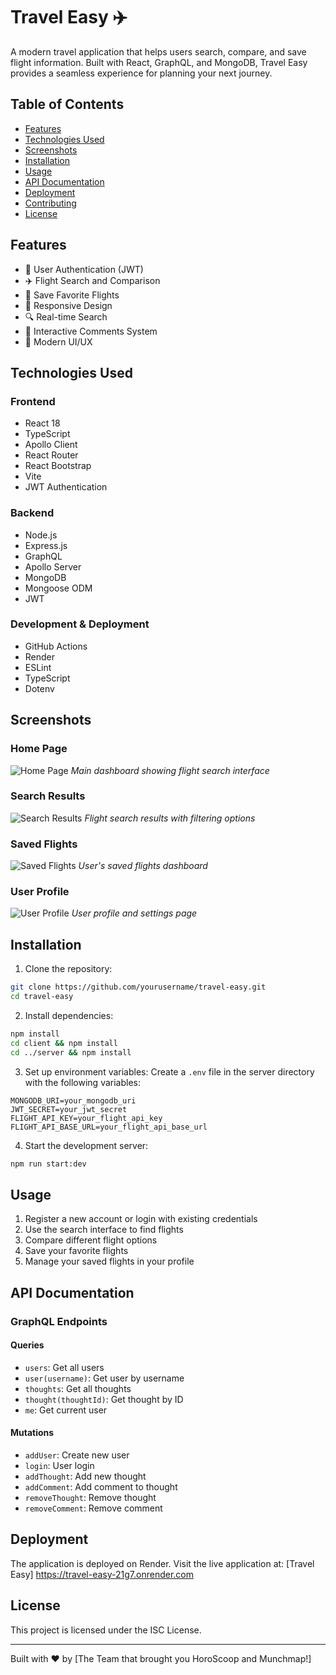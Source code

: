 # Travel Easy ✈️

A modern travel application that helps users search, compare, and save flight information. Built with React, GraphQL, and MongoDB, Travel Easy provides a seamless experience for planning your next journey.

## Table of Contents
- [Features](#features)
- [Technologies Used](#technologies-used)
- [Screenshots](#screenshots)
- [Installation](#installation)
- [Usage](#usage)
- [API Documentation](#api-documentation)
- [Deployment](#deployment)
- [Contributing](#contributing)
- [License](#license)

## Features

- 🔐 User Authentication (JWT)
- ✈️ Flight Search and Comparison
- 💾 Save Favorite Flights
- 📱 Responsive Design
- 🔍 Real-time Search
- 💬 Interactive Comments System
- 🎨 Modern UI/UX

## Technologies Used

### Frontend
- React 18
- TypeScript
- Apollo Client
- React Router
- React Bootstrap
- Vite
- JWT Authentication

### Backend
- Node.js
- Express.js
- GraphQL
- Apollo Server
- MongoDB
- Mongoose ODM
- JWT

### Development & Deployment
- GitHub Actions
- Render
- ESLint
- TypeScript
- Dotenv

## Screenshots

### Home Page
![Home Page](./client/public/screenshots/home.png)
*Main dashboard showing flight search interface*

### Search Results
![Search Results](./client/public/screenshots/search.png)
*Flight search results with filtering options*

### Saved Flights
![Saved Flights](./client/public/screenshots/saved.png)
*User's saved flights dashboard*

### User Profile
![User Profile](./client/public/screenshots/profile.png)
*User profile and settings page*

## Installation

1. Clone the repository:
```bash
git clone https://github.com/yourusername/travel-easy.git
cd travel-easy
```

2. Install dependencies:
```bash
npm install
cd client && npm install
cd ../server && npm install
```

3. Set up environment variables:
Create a `.env` file in the server directory with the following variables:
```env
MONGODB_URI=your_mongodb_uri
JWT_SECRET=your_jwt_secret
FLIGHT_API_KEY=your_flight_api_key
FLIGHT_API_BASE_URL=your_flight_api_base_url
```

4. Start the development server:
```bash
npm run start:dev
```

## Usage

1. Register a new account or login with existing credentials
2. Use the search interface to find flights
3. Compare different flight options
4. Save your favorite flights
5. Manage your saved flights in your profile

## API Documentation

### GraphQL Endpoints

#### Queries
- `users`: Get all users
- `user(username)`: Get user by username
- `thoughts`: Get all thoughts
- `thought(thoughtId)`: Get thought by ID
- `me`: Get current user

#### Mutations
- `addUser`: Create new user
- `login`: User login
- `addThought`: Add new thought
- `addComment`: Add comment to thought
- `removeThought`: Remove thought
- `removeComment`: Remove comment

## Deployment

The application is deployed on Render. Visit the live application at:
[Travel Easy] https://travel-easy-21g7.onrender.com

## License

This project is licensed under the ISC License.

---

Built with ❤️ by [The Team that brought you HoroScoop and Munchmap!]
